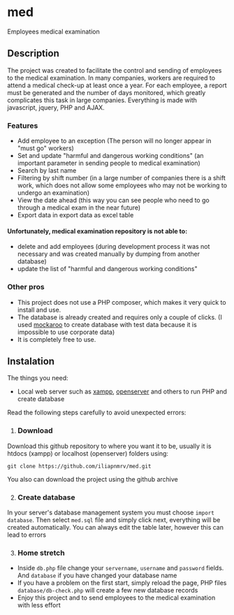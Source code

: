 # med

Employees medical examination

## Description

The project was created to facilitate the control and sending of employees to the medical examination. In many companies, workers are required to attend a medical check-up at least once a year. For each employee, a report must be generated and the number of days monitored, which greatly complicates this task in large companies. Everything is made with javascript, jquery, PHP and AJAX.

### Features

- Аdd employee to an exception (The person will no longer appear in "must go" workers)
- Set and update "harmful and dangerous working conditions" (an important parameter in sending people to medical examination)
- Search by last name
- Filtering by shift number (in a large number of companies there is a shift work, which does not allow some employees who may not be working to undergo an examination)
- View the date ahead (this way you can see people who need to go through a medical exam in the near future)
- Export data in export data as excel table

#### Unfortunately, medical examination repository is not able to:

- delete and add employees (during development process it was not necessary and was created manually by dumping from another database)
- update the list of "harmful and dangerous working conditions"

### Other pros

- This project does not use a PHP composer, which makes it very quick to install and use.
- The database is already created and requires only a couple of clicks. (I used [mockaroo](https://www.mockaroo.com/) to create database with test data because it is impossible to use corporate data)
- It is completely free to use.

## Instalation

The things you need:

- Local web server such as [xampp](https://www.apachefriends.org/ru/index.html), [openserver](https://ospanel.io/) and others to run PHP and create database

Read the following steps carefully to avoid unexpected errors:

1. ### Download

Download this github repository to where you want it to be, usually it is htdocs (xampp) or localhost (openserver) folders
using:

```
git clone https://github.com/iliapnmrv/med.git
```

You also can download the project using the github archive

2. ### Create database

In your server's database management system you must choose `import database`. Then select `med.sql` file and simply click next, everything will be created automatically.
You can always edit the table later, however this can lead to errors

3. ### Home stretch

- Inside `db.php` file change your `servername`, `username` and `password` fields. And `database` if you have changed your database name
- If you have a problem on the first start, simply reload the page, PHP files `database/db-check.php` will create a few new database records
- Enjoy this project and to send employees to the medical examination with less effort
